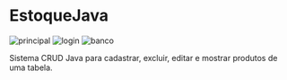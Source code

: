 # EstoqueJava

![principal](https://user-images.githubusercontent.com/86784908/203453059-4a320cab-6178-43f2-a732-f2295b6702d9.jpg)
![login](https://user-images.githubusercontent.com/86784908/203453067-f1a0e48c-7cf1-4be5-8cb4-53756279c846.jpg)
![banco](https://user-images.githubusercontent.com/86784908/203453078-d03252e2-4502-44b8-b261-f4ef7c5a920d.jpg)

Sistema CRUD Java para cadastrar, excluir, editar e mostrar produtos de uma tabela.

